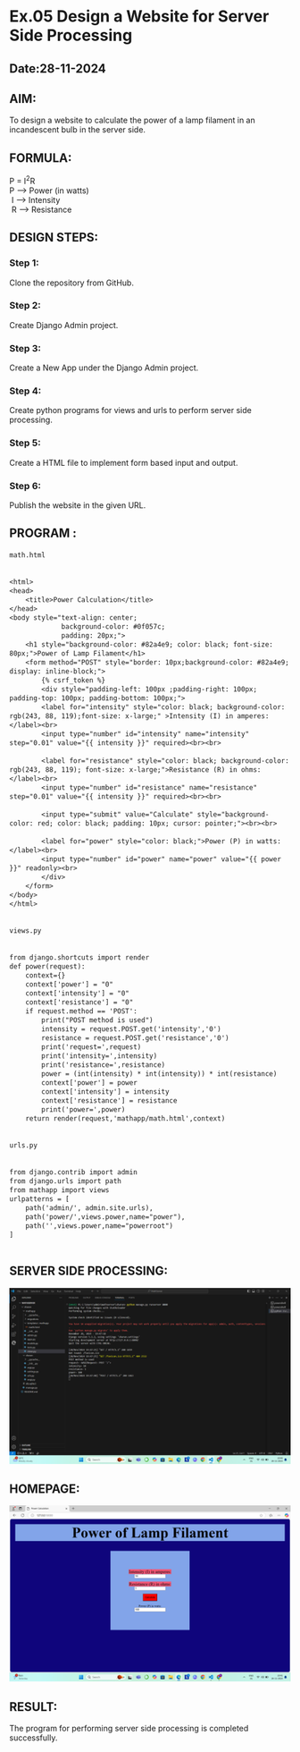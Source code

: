 # Ex.05 Design a Website for Server Side Processing
## Date:28-11-2024

## AIM:
 To design a website to calculate the power of a lamp filament in an incandescent bulb in the server side. 


## FORMULA:
P = I<sup>2</sup>R
<br> P --> Power (in watts)
<br> I --> Intensity
<br> R --> Resistance

## DESIGN STEPS:

### Step 1:
Clone the repository from GitHub.

### Step 2:
Create Django Admin project.

### Step 3:
Create a New App under the Django Admin project.

### Step 4:
Create python programs for views and urls to perform server side processing.

### Step 5:
Create a HTML file to implement form based input and output.

### Step 6:
Publish the website in the given URL.

## PROGRAM :
```
math.html


<html>
<head>
    <title>Power Calculation</title>
</head>
<body style="text-align: center;
             background-color: #0f057c;
             padding: 20px;">
    <h1 style="background-color: #82a4e9; color: black; font-size: 80px;">Power of Lamp Filament</h1>
    <form method="POST" style="border: 10px;background-color: #82a4e9; display: inline-block;">
        {% csrf_token %}
        <div style="padding-left: 100px ;padding-right: 100px; padding-top: 100px; padding-bottom: 100px;">
        <label for="intensity" style="color: black; background-color:  rgb(243, 88, 119);font-size: x-large;" >Intensity (I) in amperes:</label><br>
        <input type="number" id="intensity" name="intensity" step="0.01" value="{{ intensity }}" required><br><br>
        
        <label for="resistance" style="color: black; background-color: rgb(243, 88, 119); font-size: x-large;">Resistance (R) in ohms:</label><br>
        <input type="number" id="resistance" name="resistance" step="0.01" value="{{ intensity }}" required><br><br>
        
        <input type="submit" value="Calculate" style="background-color: red; color: black; padding: 10px; cursor: pointer;"><br><br>
        
        <label for="power" style="color: black;">Power (P) in watts:</label><br>
        <input type="number" id="power" name="power" value="{{ power }}" readonly><br>
        </div>
    </form>
</body>
</html>


views.py


from django.shortcuts import render 
def power(request): 
    context={} 
    context['power'] = "0" 
    context['intensity'] = "0" 
    context['resistance'] = "0" 
    if request.method == 'POST': 
        print("POST method is used")
        intensity = request.POST.get('intensity','0')
        resistance = request.POST.get('resistance','0')
        print('request=',request) 
        print('intensity=',intensity) 
        print('resistance=',resistance) 
        power = (int(intensity) * int(intensity)) * int(resistance)
        context['power'] = power
        context['intensity'] = intensity
        context['resistance'] = resistance 
        print('power=',power) 
    return render(request,'mathapp/math.html',context)


urls.py


from django.contrib import admin 
from django.urls import path 
from mathapp import views 
urlpatterns = [ 
    path('admin/', admin.site.urls), 
    path('power/',views.power,name="power"),
    path('',views.power,name="powerroot")
]


```

## SERVER SIDE PROCESSING:

![alt text](<Screenshot (24).png>)

## HOMEPAGE:

![alt text](<Screenshot (23).png>)

## RESULT:
The program for performing server side processing is completed successfully.
